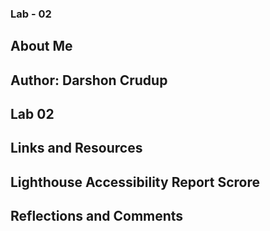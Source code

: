 ### Lab - 02

## About Me

## Author:  Darshon Crudup

## Lab 02

## Links and Resources

## Lighthouse Accessibility Report Scrore

## Reflections and Comments

